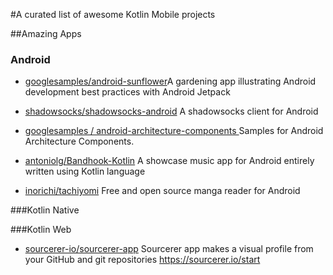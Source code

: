 


#A curated list of awesome Kotlin  Mobile projects


##Amazing Apps

### Android

* [googlesamples/android-sunflower](https://github.com/googlesamples/android-sunflower)A gardening app illustrating Android development best practices with Android Jetpack

* [shadowsocks/shadowsocks-android](https://github.com/shadowsocks/shadowsocks-android) A shadowsocks client for Android

* [googlesamples / android-architecture-components ](https://github.com/googlesamples/android-architecture-components) Samples for Android Architecture Components.

* [antoniolg/Bandhook-Kotlin](https://github.com/antoniolg/Bandhook-Kotlin)  A showcase music app for Android entirely written using Kotlin language

* [inorichi/tachiyomi](https://github.com/inorichi/tachiyomi) Free and open source manga reader for Android






###Kotlin Native



###Kotlin Web

* [sourcerer-io/sourcerer-app](https://github.com/sourcerer-io/sourcerer-app) Sourcerer app makes a visual profile from your GitHub and git repositories https://sourcerer.io/start


